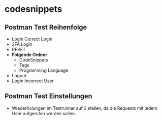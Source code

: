 # codesnippets

## Postman Test Reihenfolge
- Login Correct Login
- 2FA Login
- RESET
- **Folgende Ordner**
  - CodeSnippets
  - Tags
  - Programming Language
- Logout
- Login Incorrect User

## Postman Test Einstellungen
- Wiederholungen im Testrunner auf 3 stellen, da die Requests mit jedem User aufgerufen werden sollen.
